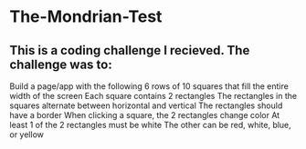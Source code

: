 # The-Mondrian-Test
## This is a coding challenge I recieved. The challenge was to: 
Build a page/app with the following
6 rows of 10 squares that fill the entire width of the screen
Each square contains 2 rectangles
The rectangles in the squares alternate between horizontal and vertical
The rectangles should have a border
When clicking a square, the 2 rectangles change color
At least 1 of the 2 rectangles must be white
The other can be red, white, blue, or yellow
